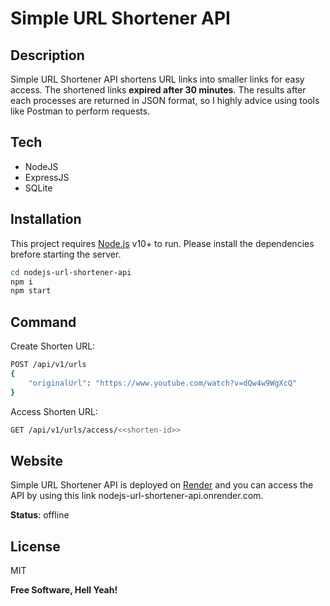 # Simple URL Shortener API

## Description

Simple URL Shortener API shortens URL links into smaller links for easy access. The shortened links **expired after 30 minutes**. The results after each processes are returned in JSON format, so I highly advice using tools like Postman to perform requests. 

## Tech

- NodeJS
- ExpressJS
- SQLite

## Installation

This project requires [Node.js](https://nodejs.org/) v10+ to run. Please install the dependencies brefore starting the server.

```sh
cd nodejs-url-shortener-api
npm i
npm start
```

## Command

Create Shorten URL:

```sh
POST /api/v1/urls
{
    "originalUrl": "https://www.youtube.com/watch?v=dQw4w9WgXcQ"
}
```

Access Shorten URL:

```sh
GET /api/v1/urls/access/<<shorten-id>>
```

## Website

Simple URL Shortener API is deployed on [Render] and you can access the API by using this link nodejs-url-shortener-api.onrender.com.

**Status**: offline

## License

MIT

**Free Software, Hell Yeah!**

[//]: # (These are reference links used in the body of this note and get stripped out when the markdown processor does its job. There is no need to format nicely because it shouldn't be seen. Thanks SO - http://stackoverflow.com/questions/4823468/store-comments-in-markdown-syntax)

   [Render]: <https://render.com/>
   [git-repo-url]: <https://github.com/joemccann/dillinger.git>
   [john gruber]: <http://daringfireball.net>
   [df1]: <http://daringfireball.net/projects/markdown/>
   [markdown-it]: <https://github.com/markdown-it/markdown-it>
   [Ace Editor]: <http://ace.ajax.org>
   [node.js]: <http://nodejs.org>
   [Twitter Bootstrap]: <http://twitter.github.com/bootstrap/>
   [jQuery]: <http://jquery.com>
   [@tjholowaychuk]: <http://twitter.com/tjholowaychuk>
   [express]: <http://expressjs.com>
   [AngularJS]: <http://angularjs.org>
   [Gulp]: <http://gulpjs.com>

